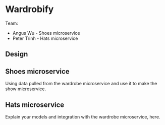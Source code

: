# Wardrobify

Team:

- Angus Wu - Shoes microservice
- Peter Trinh - Hats microservice

## Design

## Shoes microservice

Using data pulled from the wardrobe microservice and use it to make the
show microservice.

## Hats microservice

Explain your models and integration with the wardrobe
microservice, here.
